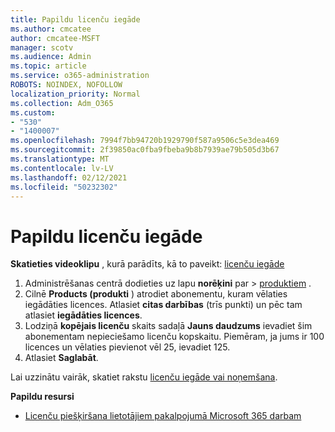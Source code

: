 ```yaml
---
title: Papildu licenču iegāde
ms.author: cmcatee
author: cmcatee-MSFT
manager: scotv
ms.audience: Admin
ms.topic: article
ms.service: o365-administration
ROBOTS: NOINDEX, NOFOLLOW
localization_priority: Normal
ms.collection: Adm_O365
ms.custom:
- "530"
- "1400007"
ms.openlocfilehash: 7994f7bb94720b1929790f587a9506c5e3dea469
ms.sourcegitcommit: 2f39850ac0fba9fbeba9b8b7939ae79b505d3b67
ms.translationtype: MT
ms.contentlocale: lv-LV
ms.lasthandoff: 02/12/2021
ms.locfileid: "50232302"
---
```

# <a name="buy-additional-licenses"></a>Papildu licenču iegāde

**Skatieties videoklipu** , kurā parādīts, kā to paveikt: [licenču iegāde](https://go.microsoft.com/fwlink/p/?linkid=2154857)

1. Administrēšanas centrā dodieties uz lapu **norēķini** par  >  [produktiem](https://go.microsoft.com/fwlink/p/?linkid=842054) .
2. Cilnē **Products (produkti** ) atrodiet abonementu, kuram vēlaties iegādāties licences. Atlasiet **citas darbības** (trīs punkti) un pēc tam atlasiet **iegādāties licences**.
3. Lodziņā **kopējais licenču** skaits sadaļā **Jauns daudzums** ievadiet šim abonementam nepieciešamo licenču kopskaitu. Piemēram, ja jums ir 100 licences un vēlaties pievienot vēl 25, ievadiet 125.
4. Atlasiet **Saglabāt**.

Lai uzzinātu vairāk, skatiet rakstu [licenču iegāde vai noņemšana](https://docs.microsoft.com/microsoft-365/commerce/licenses/buy-licenses).

**Papildu resursi**

- [Licenču piešķiršana lietotājiem pakalpojumā Microsoft 365 darbam](https://docs.microsoft.com/microsoft-365/admin/manage/assign-licenses-to-users)